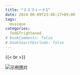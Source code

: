 ```yaml
---
title: "ミミフィード1"
date: 2024-06-09T23:48:17+09:00
tags:
  musique
categories:
  fed&frightened
# bookComments: false
# bookSearchExclude: false
---
```



{{< br >}}


![示例图片](/images/music_vol1.png)

